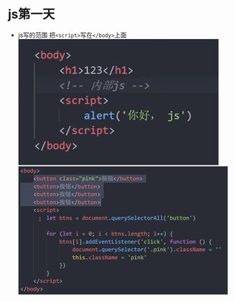 # js第一天
- js写的范围
把`<script>`写在`</body>`上面
![](2022-09-04-16-46-58.png)
![](2022-09-04-16-50-18.png)
